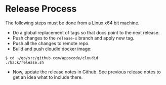 # Release Process

The following steps must be done from a Linux x64 bit machine.

- Do a global replacement of tags so that docs point to the next release.
- Push changes to the `release-x` branch and apply new tag.
- Push all the changes to remote repo.
- Build and push cloudid docker image:
```console
$ cd ~/go/src/github.com/appscode/cloudid
./hack/release.sh
```

- Now, update the release notes in Github. See previous release notes to get an idea what to include there.
